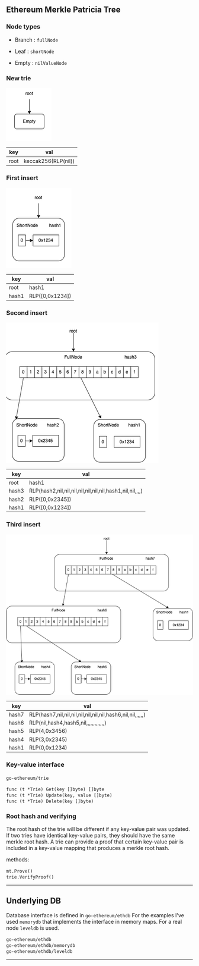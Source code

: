 ## Ethereum Merkle Patricia Tree

### Node types

- Branch : `fullNode`

- Leaf : `shortNode`

- Empty : `nilValueNode`

### New trie

![new.png](new.png)

| key  | val                 |
| ---- | ------------------- |
| root | keccak256(RLP(nil)) |

### First insert

![first.png](first.png)

| key   | val             |
| ----- | --------------- |
| root  | hash1           |
| hash1 | RLP([0,0x1234]) |

### Second insert

![second.png](second.png)

| key   | val                                                      |
| ----- | -------------------------------------------------------- |
| root  | hash1                                                    |
| hash3 | RLP(hash2,nil,nil,nil,nil,nil,nil,nil,hash1,nil,nil,,,,) |
| hash2 | RLP([0,0x2345])                                          |
| hash1 | RLP([0,0x1234])                                          |

### Third insert

![third.png](third.png)

| key   | val                                                        |
| ----- | ---------------------------------------------------------- |
| hash7 | RLP(hash7,nil,nil,nil,nil,nil,nil,nil,hash6,nil,nil,,,,,,) |
| hash6 | RLP(nil,hash4,hash5,nil,,,,,,,,,,,,,)                      |
| hash5 | RLP(4,0x3456)                                              |
| hash4 | RLP(3,0x2345)                                              |
| hash1 | RLP(0,0x1234)                                              |

### Key-value interface

`go-ethereum/trie`

```
func (t *Trie) Get(key []byte) []byte
func (t *Trie) Update(key, value []byte)
func (t *Trie) Delete(key []byte)
```

### Root hash and verifying

The root hash of the trie will be different if any key-value pair was updated.
If two tries have identical key-value pairs, they should have the same merkle root hash.
A trie can provide a proof that certain key-value pair is included in a key-value mapping that produces a merkle root hash.

methods:

```
mt.Prove()
trie.VerifyProof()
```

---

## Underlying DB

Database interface is defined in `go-ethereum/ethdb`
For the examples I've used `memorydb` that implements the interface in memory maps.
For a real node `leveldb` is used.

```
go-ethereum/ethdb
go-ethereum/ethdb/memorydb
go-ethereum/ethdb/leveldb
```

---
